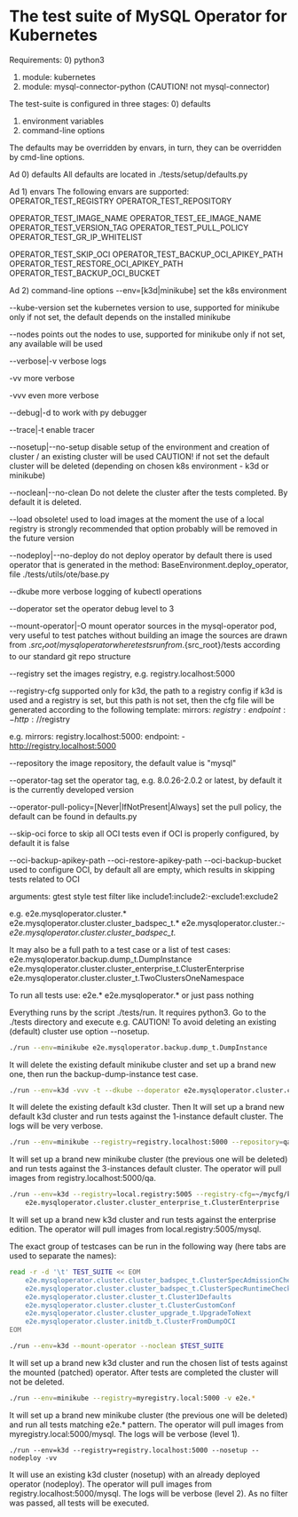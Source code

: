 The test suite of MySQL Operator for Kubernetes
=============================

Requirements:
0) python3
1) module: kubernetes
2) module: mysql-connector-python (CAUTION! not mysql-connector)


The test-suite is configured in three stages:
0) defaults
1) environment variables
2) command-line options

The defaults may be overridden by envars, in turn, they can be overridden by cmd-line options.

Ad 0) defaults
All defaults are located in
./tests/setup/defaults.py

Ad 1) envars
The following envars are supported:
OPERATOR_TEST_REGISTRY
OPERATOR_TEST_REPOSITORY

OPERATOR_TEST_IMAGE_NAME
OPERATOR_TEST_EE_IMAGE_NAME
OPERATOR_TEST_VERSION_TAG
OPERATOR_TEST_PULL_POLICY
OPERATOR_TEST_GR_IP_WHITELIST

OPERATOR_TEST_SKIP_OCI
OPERATOR_TEST_BACKUP_OCI_APIKEY_PATH
OPERATOR_TEST_RESTORE_OCI_APIKEY_PATH
OPERATOR_TEST_BACKUP_OCI_BUCKET

Ad 2) command-line options
--env=[k3d|minikube]
    set the k8s environment

--kube-version
    set the kubernetes version to use, supported for minikube only
    if not set, the default depends on the installed minikube

--nodes
    points out the nodes to use, supported for minikube only
    if not set, any available will be used

--verbose|-v
    verbose logs

-vv
    more verbose

-vvv
    even more verbose

--debug|-d
    to work with py debugger

--trace|-t
    enable tracer

--nosetup|--no-setup
    disable setup of the environment and creation of cluster / an existing cluster will be used
    CAUTION! if not set the default cluster will be deleted (depending on chosen k8s environment - k3d or minikube)

--noclean|--no-clean
    Do not delete the cluster after the tests completed. By default it is deleted.

--load
    obsolete! used to load images
    at the moment the use of a local registry is strongly recommended
    that option probably will be removed in the future version

--nodeploy|--no-deploy
    do not deploy operator
    by default there is used operator that is generated in the method:
    BaseEnvironment.deploy_operator, file ./tests/utils/ote/base.py

--dkube
    more verbose logging of kubectl operations

--doperator
    set the operator debug level to 3

--mount-operator|-O
    mount operator sources in the mysql-operator pod, very useful to test patches without building an image
    the sources are drawn from
        .${src_root}/mysqloperator
    where tests run from
        .${src_root}/tests
    according to our standard git repo structure

--registry
    set the images registry, e.g. registry.localhost:5000

--registry-cfg
    supported only for k3d, the path to a registry config
    if k3d is used and a registry is set, but this path is not set, then the cfg file will
    be generated according to the following template:
mirrors:
  $registry:
    endpoint:
      - http://$registry

e.g.
mirrors:
  registry.localhost:5000:
    endpoint:
      - http://registry.localhost:5000

--repository
    the image repository, the default value is "mysql"

--operator-tag
    set the operator tag, e.g. 8.0.26-2.0.2 or latest, by default it is the currently developed version

--operator-pull-policy=[Never|IfNotPresent|Always]
    set the pull policy, the default can be found in defaults.py

--skip-oci
    force to skip all OCI tests even if OCI is properly configured, by default it is false

--oci-backup-apikey-path
--oci-restore-apikey-path
--oci-backup-bucket
    used to configure OCI, by default all are empty, which results in skipping tests related to OCI

arguments:
    gtest style test filter like
        include1:include2:-exclude1:exclude2

e.g.
e2e.mysqloperator.cluster.*
e2e.mysqloperator.cluster.cluster_badspec_t.*
e2e.mysqloperator.cluster.*:-e2e.mysqloperator.cluster.cluster_badspec_t.*

It may also be a full path to a test case or a list of test cases:
e2e.mysqloperator.backup.dump_t.DumpInstance
e2e.mysqloperator.cluster.cluster_enterprise_t.ClusterEnterprise e2e.mysqloperator.cluster.cluster_t.TwoClustersOneNamespace

To run all tests use:
e2e.*
e2e.mysqloperator.*
or just pass nothing


Everything runs by the script ./tests/run. It requires python3. Go to the ./tests directory and execute e.g.
CAUTION! To avoid deleting an existing (default) cluster use option --nosetup.


```sh
./run --env=minikube e2e.mysqloperator.backup.dump_t.DumpInstance
```

It will delete the existing default minikube cluster and set up a brand new one, then run the backup-dump-instance test case.


```sh
./run --env=k3d -vvv -t --dkube --doperator e2e.mysqloperator.cluster.cluster_t.Cluster1Defaults
```

It will delete the existing default k3d cluster. Then It will set up a brand new default k3d cluster and
run tests against the 1-instance default cluster. The logs will be very verbose.



```sh
./run --env=minikube --registry=registry.localhost:5000 --repository=qa e2e.mysqloperator.cluster.cluster_t.Cluster3Defaults
```

It will set up a brand new minikube cluster (the previous one will be deleted) and run tests against the 3-instances default
cluster. The operator will pull images from registry.localhost:5000/qa.


```sh
./run --env=k3d --registry=local.registry:5005 --registry-cfg=~/mycfg/k3d-registries.yaml --noclean \
    e2e.mysqloperator.cluster.cluster_enterprise_t.ClusterEnterprise
```

It will set up a brand new k3d cluster and run tests against the enterprise edition. The operator will
pull images from local.registry:5005/mysql.



The exact group of testcases can be run in the following way (here tabs are used to separate the names):

```sh
read -r -d '\t' TEST_SUITE << EOM
	e2e.mysqloperator.cluster.cluster_badspec_t.ClusterSpecAdmissionChecks
	e2e.mysqloperator.cluster.cluster_badspec_t.ClusterSpecRuntimeChecksCreation
	e2e.mysqloperator.cluster.cluster_t.Cluster1Defaults
	e2e.mysqloperator.cluster.cluster_t.ClusterCustomConf
	e2e.mysqloperator.cluster.cluster_upgrade_t.UpgradeToNext
	e2e.mysqloperator.cluster.initdb_t.ClusterFromDumpOCI
EOM

./run --env=k3d --mount-operator --noclean $TEST_SUITE
```

It will set up a brand new k3d cluster and run the chosen list of tests against the mounted (patched) operator. After tests
are completed the cluster will not be deleted.


```sh
./run --env=minikube --registry=myregistry.local:5000 -v e2e.*
```

It will set up a brand new minikube cluster (the previous one will be deleted) and run all tests matching e2e.* pattern.
The operator will pull images from myregistry.local:5000/mysql. The logs will be verbose (level 1).


```
./run --env=k3d --registry=registry.localhost:5000 --nosetup --nodeploy -vv
```

It will use an existing k3d cluster (nosetup) with an already deployed operator (nodeploy). The operator will pull
images from registry.localhost:5000/mysql. The logs will be verbose (level 2). As no filter was passed, all tests
will be executed.
